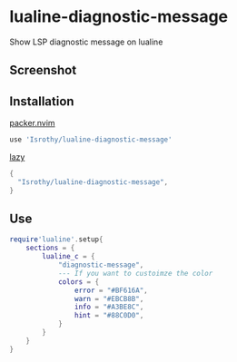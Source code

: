 # lualine-diagnostic-message

Show LSP diagnostic message on lualine

## Screenshot

## Installation

[packer.nvim](https://github.com/wbthomason/packer.nvim)

```lua
use 'Isrothy/lualine-diagnostic-message'
```

[lazy](https://github.com/folke/lazy.nvim)

```lua
{
  "Isrothy/lualine-diagnostic-message",
}
```

## Use

```lua
require'lualine'.setup{
    sections = {
        lualine_c = {
            "diagnostic-message",
            --- If you want to custoimze the color
            colors = {
                error = "#BF616A",
                warn = "#EBCB8B",
                info = "#A3BE8C",
                hint = "#88C0D0",
            }
        }
    }
}
```
